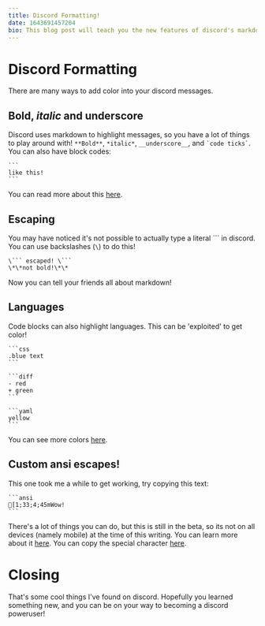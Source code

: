 ```yaml
---
title: Discord Formatting!
date: 1643691457204
bio: This blog post will teach you the new features of discord's markdown syntax!
---
```


# Discord Formatting
There are many ways to add color into your discord messages.

## **Bold**, *italic* and __underscore__
Discord uses markdown to highlight messages, so you have a lot of things to play around with!
`**Bold**`, `*italic*`, `__underscore__`, and `` `code ticks` ``. You can also have block codes:
````
```
like this!
```
````
You can read more about this [here](https://gist.github.com/matthewzring/9f7bbfd102003963f9be7dbcf7d40e51).

## Escaping
You may have noticed it's not possible to actually type a literal \`\`\` in discord. You can use backslashes (` \ `) to do this!
```
\``` escaped! \```
\*\*not bold!\*\*
```

Now you can tell your friends all about markdown!

## Languages
Code blocks can also highlight languages. This can be 'exploited' to get color!
````
```css
.blue text
```

```diff
- red
+ green
```

```yaml
yellow
```
````

You can see more colors [here](https://gist.github.com/matthewzring/9f7bbfd102003963f9be7dbcf7d40e51).

## Custom ansi escapes!
This one took me a while to get working, try copying this text:
````
```ansi
[1;33;4;45mWow!
```
````

There's a lot of things you can do, but this is still in the beta, so its not on all devices (namely mobile) at the time of this writing. You can learn more about it [here](https://gist.github.com/kkrypt0nn/a02506f3712ff2d1c8ca7c9e0aed7c06). You can copy the special character [here](http://www.unicode-symbol.com/u/001B.html).

# Closing
That's some cool things I've found on discord. Hopefully you learned something new, and you can be on your way to becoming a discord poweruser!